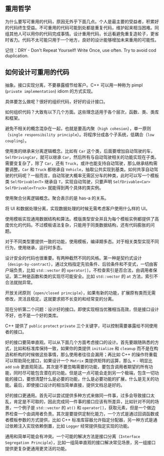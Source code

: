 ## 重用哲学
为什么要写可重用的代码，原因无外乎下面几点。个人是最主要的受益者，积累好的代码终生受益。不可重用的代码可能到处都是重复代码，维护起来相当困难。同组其他人可以用你的代码完成事情。设计重用代码，长远看避免重复造轮子，更省时省力。代码不太可能只用于一个地方，良好的设计能够增加未来重用的可能性。

记住：DRY - Don't Repeat Yourself! Write Once, use often. Try to avoid cod duplication.

## 如何设计可重用的代码

抽象。接口实现分离，不要暴露细节给客户。C++ 可以用一种称为 pimpl (`private implementation`) idiom 的方式实现。

具体要怎么做呢？很好的组织代码，好好的设计接口。

如何组织代码？大致有以下几个方面。这些理念适用于各个层次，函数、类、类库和框架。

避免不相关的概念混杂在一起，也就是要高内聚（`high cohesion`），单一原则（`single responsibility principle`）。将程序分成各个子系统，低耦合（`low coupling`）。

使用类的继承来分离逻辑概念。比如有 `Car` 这个类，后面要增加自动驾驶的车，`SelfDrivingCar`，就可以继承 `Car`，然后所有与自动驾驶相关的功能实现在子类。需要变复杂了，除了 `Car`，还有 `Truck`，或许也能支持自动驾驶，那么继承结构需要调整。`Car` 和 `Truck` 都继承自 `Vehicle`，抽取公共实现到基类。如何共享自动驾驶的代码呢？一般而言，自动驾驶大概率无需区分车的种类，此时可以写一个模板类 `SelfDrivable<T>` 继承自 `T`，实现自动驾驶，只要声明 `SelfDrivable<Car>` `SelfDrivable<Truck>` 就能得到两个具体的类实例。

使用聚合分离逻辑概念。聚合表示的是 has-a 的关系。

将 UI 和数据处理分离，实现数据处理的时候无需考虑客户使用什么样的 UI。

使用模板实现通用数据结构和算法。模版类型安全并且为每个模板实例都提供了高度优化的代码。不过模板语法复杂，只能用于同类数据结构，还有代码膨胀的问题。

对于不同类型要提供一致的功能，使用模板，编译期多态。对于相关类型实现不同行为，使用继承，运行时多态。

设计安全的代码也很重要。有两种截然不同的风格。第一种是契约式设计（`design-by-contract`），通过文档指定先验条件、后验条件和不变式，一切由客户端负责，比如 `std::vector` 的 `operator[]`，不检查索引是否合法，由调用者保证。第二种是函数和类的实现尽可能安全。比如 `std::vector` 的 `at` 方法，索引不合法就抛异常。

开放关闭原则（`open/closed principle`），如果有新的功能，扩展原有类而无需修改，灵活且稳定。这就要求把不长变的和经常变的分离。

现在分析第二个问题：设计好的接口。即使实现相当优雅相当高效，但是接口设计不好，也不是一个好的类库。

C++ 提供了 `public` `protect` `private` 三个关键字，可以控制需要暴露给不同使用者的接口。

好的接口要简单直观。可以从下面几个方面考虑接口的设计。首先要跟随熟悉的方式，比如和标准库保持一致，如果你的类提供 `initialize` 和 `cleanup` 而不是在构造和析构的时候做这些事情，那么使用者往往会漏用；再比如 C++ 的操作符重载可以帮助简化接口，如果设计一个 `Matrix` 类提供矩阵的运算，那么 `+` `-` 明显比 `add` `sub` 更直观简洁。其次是不要忽略需要的功能，要包含调用者期望的所有功能，同时尽可能包含潜在的功能。但是这一点可能会走到另一个极端，包含一切功能的接口，要想清楚什么是必要的功能，什么是必要功能的扩展，什么是无关的功能。最后，即使接口设计的相当简单直接，提供文档总是好的。

好的接口更通用。首先可以尝试提供多种方式来做同一件事，过多会导致接口太乱，肯定是不可取的，因此完成同一件事的接口应该有所差异，比如针对不同的场景，一个例子是 `std::vector` 的 `at()` 和 `operator[]`，获取元素，但是一个做边界检查一个由调用者负责。其次是要提供定制化能力，一个方式是通过回调函数或者模板参数的方式提供，比如 C++ 标准库容器允许指定分配器，另一种方式是通过依赖注入实现依赖倒置，比如 `Logger` 经常提供指定实现的功能。

通用和简单可能会有冲突。一个可能的解决方法是接口分离（`Interface Segregation Principle`），比如一组简单直观的接口解决常见场景，另一组接口提供更复杂更通用更灵活的功能。

